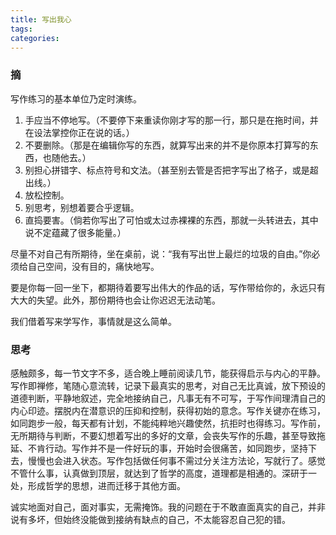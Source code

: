 ```yaml
---
title: 写出我心
tags:
categories:
---
```


### 摘

写作练习的基本单位乃定时演练。

1. 手应当不停地写。（不要停下来重读你刚才写的那一行，那只是在拖时间，并在设法掌控你正在说的话。）
2. 不要删除。（那是在编辑你写的东西，就算写出来的并不是你原本打算写的东西，也随他去。）
3. 别担心拼错字、标点符号和文法。（甚至别去管是否把字写出了格子，或是超出线。）
4. 放松控制。
5. 别思考，别想着要合乎逻辑。
6. 直捣要害。（倘若你写出了可怕或太过赤裸裸的东西，那就一头转进去，其中说不定蕴藏了很多能量。）

尽量不对自己有所期待，坐在桌前，说：“我有写出世上最烂的垃圾的自由。”你必须给自己空间，没有目的，痛快地写。

要是你每一回一坐下，都期待着要写出伟大的作品的话，写作带给你的，永远只有大大的失望。此外，那份期待也会让你迟迟无法动笔。

我们借着写来学写作，事情就是这么简单。

### 思考

感触颇多，每一节文字不多，适合晚上睡前阅读几节，能获得启示与内心的平静。写作即禅修，笔随心意流转，记录下最真实的思考，对自己无比真诚，放下预设的道德判断，平静地叙述，完全地接纳自己，凡事无有不可写，于写作间理清自己的内心印迹。摆脱内在潜意识的压抑和控制，获得初始的意念。写作关键亦在练习，如同跑步一般，每天都有计划，不能纯粹地兴趣使然，抗拒时也得练习。写作前，无所期待与判断，不要幻想着写出的多好的文章，会丧失写作的乐趣，甚至导致拖延、不肯行动。写作并不是一件好玩的事，开始时会很痛苦，如同跑步，坚持下去，慢慢也会进入状态。写作包括做任何事不需过分关注方法论，写就行了。感觉不管什么事，认真做到顶层，就达到了哲学的高度，道理都是相通的。深研于一处，形成哲学的思想，进而迁移于其他方面。

诚实地面对自己，面对事实，无需掩饰。我的问题在于不敢直面真实的自己，并非说有多坏，但始终没能做到接纳有缺点的自己，不太能容忍自己犯的错。